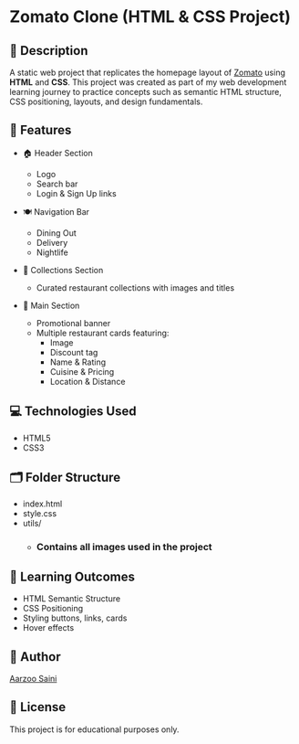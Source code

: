 # Zomato Clone (HTML & CSS Project)

## 📌 Description
A static web project that replicates the homepage layout of [Zomato](https://www.zomato.com/ncr) using **HTML** and **CSS**. This project was created as part of my web development learning journey to practice concepts such as semantic HTML structure, CSS positioning, layouts, and design fundamentals.

## 🚀 Features

- 🏠 Header Section
    - Logo
    - Search bar
    - Login & Sign Up links

- 🍽️ Navigation Bar

    - Dining Out
    - Delivery
    - Nightlife

- 📂 Collections Section

    - Curated restaurant collections with images and titles

- 🍔 Main Section

    - Promotional banner
    - Multiple restaurant cards featuring:
        - Image
        - Discount tag
        - Name & Rating
        - Cuisine & Pricing
        - Location & Distance

## 💻 Technologies Used
- HTML5
- CSS3

## 🗂️ Folder Structure

- index.html
- style.css
- utils/
    - ### Contains all images used in the project

## 🎯 Learning Outcomes
- HTML Semantic Structure
- CSS Positioning
- Styling buttons, links, cards
- Hover effects

## 📝 Author
[Aarzoo Saini](https://github.com/Aarzoo04)

## 📃 License
This project is for educational purposes only.
